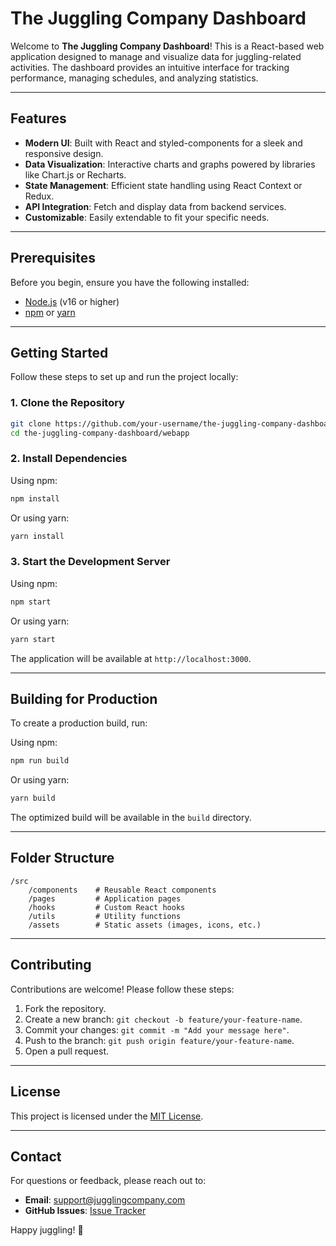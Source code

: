 # The Juggling Company Dashboard

Welcome to **The Juggling Company Dashboard**! This is a React-based web application designed to manage and visualize data for juggling-related activities. The dashboard provides an intuitive interface for tracking performance, managing schedules, and analyzing statistics.

---

## Features

- **Modern UI**: Built with React and styled-components for a sleek and responsive design.
- **Data Visualization**: Interactive charts and graphs powered by libraries like Chart.js or Recharts.
- **State Management**: Efficient state handling using React Context or Redux.
- **API Integration**: Fetch and display data from backend services.
- **Customizable**: Easily extendable to fit your specific needs.

---

## Prerequisites

Before you begin, ensure you have the following installed:

- [Node.js](https://nodejs.org/) (v16 or higher)
- [npm](https://www.npmjs.com/) or [yarn](https://yarnpkg.com/)

---

## Getting Started

Follow these steps to set up and run the project locally:

### 1. Clone the Repository

```bash
git clone https://github.com/your-username/the-juggling-company-dashboard.git
cd the-juggling-company-dashboard/webapp
```

### 2. Install Dependencies

Using npm:

```bash
npm install
```

Or using yarn:

```bash
yarn install
```

### 3. Start the Development Server

Using npm:

```bash
npm start
```

Or using yarn:

```bash
yarn start
```

The application will be available at `http://localhost:3000`.

---

## Building for Production

To create a production build, run:

Using npm:

```bash
npm run build
```

Or using yarn:

```bash
yarn build
```

The optimized build will be available in the `build` directory.

---

## Folder Structure

```
/src
    /components    # Reusable React components
    /pages         # Application pages
    /hooks         # Custom React hooks
    /utils         # Utility functions
    /assets        # Static assets (images, icons, etc.)
```

---

## Contributing

Contributions are welcome! Please follow these steps:

1. Fork the repository.
2. Create a new branch: `git checkout -b feature/your-feature-name`.
3. Commit your changes: `git commit -m "Add your message here"`.
4. Push to the branch: `git push origin feature/your-feature-name`.
5. Open a pull request.

---

## License

This project is licensed under the [MIT License](LICENSE).

---

## Contact

For questions or feedback, please reach out to:

- **Email**: support@jugglingcompany.com
- **GitHub Issues**: [Issue Tracker](https://github.com/your-username/the-juggling-company-dashboard/issues)

Happy juggling! 🎉